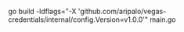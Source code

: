 go build -ldflags="-X 'github.com/aripalo/vegas-credentials/internal/config.Version=v1.0.0'" main.go
